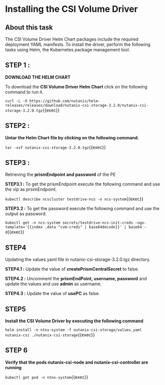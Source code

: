#  Installing the CSI Volume Driver

##  About this task
The CSI Volume Driver Helm Chart packages include the required deployment YAML manifests. To install the driver, perform the following tasks using Helm, the Kubernetes package management tool.

## STEP 1 :

**DOWNLOAD THE HELM CHART**

To download the **CSI Volume Driver Helm Chart** click on the following command to run it.

`curl -L -O https://github.com/nutanix/helm-releases/releases/download/nutanix-csi-storage-3.2.0/nutanix-csi-storage-3.2.0.tgz`{{exec}}

## STEP2 :

**Untar the Helm Chart file by clicking on the following command.**

`tar -xvf nutanix-csi-storage-3.2.0.tgz`{{exec}}

## STEP3 :

Retrieving the **prismEndpoint and password** of the PE

**STEP3.1 :** To get the prismEndpoint execute the following command and use the vip as prsimEndpoint.

`kubectl describe ncscluster testdrive-ncs -n ncs-system`{{exec}}

**STEP3.2 :** To get the password execute the following command and use the output as password. 

`kubectl get -n ncs-system secrets/testdrive-ncs-init-creds -ogo-template='{{index .data "cvm-creds" | base64decode}}' | base64 -d`{{exec}}

## STEP4

Updating the values.yaml file in nutanix-csi-storage-3.2.0.tgz directory.

**STEP4.1 :** Update the value of **createPrismCentralSecret** to false. 

**STEP4.2 :** Uncomment the **prismEndPoint, username, password** and update the values and use **admin** as username. 

**STEP4.3 :** Update the value of **usePC** as false.

## STEP5

**Install the CSI Volume Driver by executing the following command**

`helm install -n ntnx-system -f nutanix-csi-storage/values.yaml nutanix-csi ./nutanix-csi-storage`{{exec}}

## STEP 6

**Verify that the pods nutanix-csi-node and nutanix-csi-controller are running**

`kubectl get pod -n ntnx-system`{{exec}}

